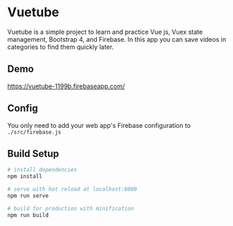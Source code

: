 # Vuetube
Vuetube is a simple project to learn and practice Vue js, Vuex state management, Bootstrap 4, and Firebase.
In this app you can save videos in categories to find them quickly later.

## Demo
https://vuetube-1199b.firebaseapp.com/


## Config
You only need to add your web app's Firebase configuration to ` ./src/firebase.js`


## Build Setup
``` bash
# install dependencies
npm install

# serve with hot reload at localhost:8080
npm run serve

# build for production with minification
npm run build

```